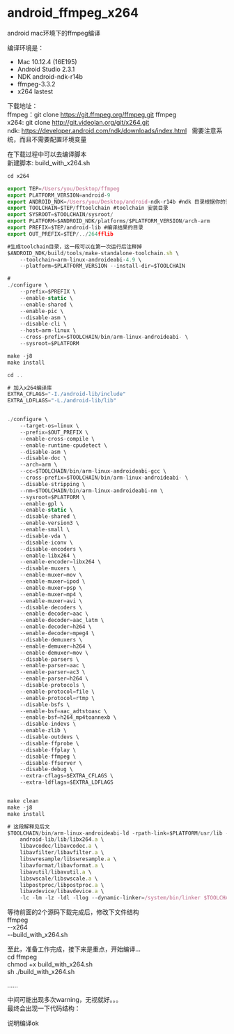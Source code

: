 # android_ffmpeg_x264
android mac环境下的ffmpeg编译

编译环境是：
* Mac 10.12.4 (16E195)
* Android Studio 2.3.1
* NDK android-ndk-r14b
* ffmpeg-3.3.2   
* x264 lastest   

下载地址：<br>
ffmpeg：git clone https://git.ffmpeg.org/ffmpeg.git ffmpeg<br>
x264: git clone http://git.videolan.org/git/x264.git<br>
ndk: https://developer.android.com/ndk/downloads/index.html   需要注意系统，而且不需要配置环境变量<br>

在下载过程中可以去编译脚本<br>
新建脚本: build_with_x264.sh<br>
```Javascript
cd x264

export TEP=/Users/you/Desktop/ffmpeg
export PLATFORM_VERSION=android-9
export ANDROID_NDK=/Users/you/Desktop/android-ndk-r14b #ndk 目录根据你的安装目录
export TOOLCHAIN=$TEP/fftoolchain #toolchain 安装目录
export SYSROOT=$TOOLCHAIN/sysroot/
export PLATFORM=$ANDROID_NDK/platforms/$PLATFORM_VERSION/arch-arm
export PREFIX=$TEP/android-lib #编译结果的目录
export OUT_PREFIX=$TEP/../264fflib

#生成toolchain目录，这一段可以在第一次运行后注释掉
$ANDROID_NDK/build/tools/make-standalone-toolchain.sh \
    --toolchain=arm-linux-androideabi-4.9 \
    --platform=$PLATFORM_VERSION --install-dir=$TOOLCHAIN 

#
./configure \
    --prefix=$PREFIX \
    --enable-static \
    --enable-shared \
    --enable-pic \
    --disable-asm \
    --disable-cli \
    --host=arm-linux \
    --cross-prefix=$TOOLCHAIN/bin/arm-linux-androideabi- \
    --sysroot=$PLATFORM

make -j8
make install

cd ..

# 加入x264编译库
EXTRA_CFLAGS="-I./android-lib/include" 
EXTRA_LDFLAGS="-L./android-lib/lib"


./configure \
    --target-os=linux \
    --prefix=$OUT_PREFIX \
    --enable-cross-compile \
    --enable-runtime-cpudetect \
    --disable-asm \
    --disable-doc \
    --arch=arm \
    --cc=$TOOLCHAIN/bin/arm-linux-androideabi-gcc \
    --cross-prefix=$TOOLCHAIN/bin/arm-linux-androideabi- \
    --disable-stripping \
    --nm=$TOOLCHAIN/bin/arm-linux-androideabi-nm \
    --sysroot=$PLATFORM \
    --enable-gpl \
    --enable-static \
    --disable-shared \
    --enable-version3 \
    --enable-small \
    --disable-vda \
    --disable-iconv \
    --disable-encoders \
    --enable-libx264 \
    --enable-encoder=libx264 \
    --disable-muxers \
    --enable-muxer=mov \
    --enable-muxer=ipod \
    --enable-muxer=psp \
    --enable-muxer=mp4 \
    --enable-muxer=avi \
    --disable-decoders \
    --enable-decoder=aac \
    --enable-decoder=aac_latm \
    --enable-decoder=h264 \
    --enable-decoder=mpeg4 \
    --disable-demuxers \
    --enable-demuxer=h264 \
    --enable-demuxer=mov \
    --disable-parsers \
    --enable-parser=aac \
    --enable-parser=ac3 \
    --enable-parser=h264 \
    --disable-protocols \
    --enable-protocol=file \
    --enable-protocol=rtmp \
    --disable-bsfs \
    --enable-bsf=aac_adtstoasc \
    --enable-bsf=h264_mp4toannexb \
    --disable-indevs \
    --enable-zlib \
    --disable-outdevs \
    --disable-ffprobe \
    --disable-ffplay \
    --disable-ffmpeg \
    --disable-ffserver \
    --disable-debug \
    --extra-cflags=$EXTRA_CFLAGS \
    --extra-ldflags=$EXTRA_LDFLAGS


make clean 
make -j8
make install

# 这段解释见后文
$TOOLCHAIN/bin/arm-linux-androideabi-ld -rpath-link=$PLATFORM/usr/lib -L$PLATFORM/usr/lib -L$OUT_PREFIX/lib -soname libffmpeg.so -shared -nostdlib -Bsymbolic --whole-archive --no-undefined -o $OUT_PREFIX/libffmpeg.so \
    android-lib/lib/libx264.a \
    libavcodec/libavcodec.a \
    libavfilter/libavfilter.a \
    libswresample/libswresample.a \
    libavformat/libavformat.a \
    libavutil/libavutil.a \
    libswscale/libswscale.a \
    libpostproc/libpostproc.a \
    libavdevice/libavdevice.a \
    -lc -lm -lz -ldl -llog --dynamic-linker=/system/bin/linker $TOOLCHAIN/lib/gcc/arm-linux-androideabi/4.9.x/libgcc.a   
```

等待前面的2个源码下载完成后，修改下文件结构<br>
ffmpeg<br>
--x264<br>
--build_with_x264.sh<br>

至此，准备工作完成，接下来是重点，开始编译...<br>
cd ffmpeg<br>
chmod +x build_with_x264.sh<br>
sh ./build_with_x264.sh<br>

......<br>

中间可能出现多次warning，无视就好。。。<br>
最终会出现一下代码结构：<br>

说明编译ok










